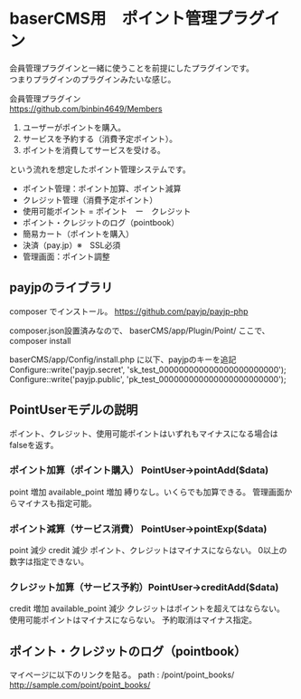 
# baserCMS用　ポイント管理プラグイン

会員管理プラグインと一緒に使うことを前提にしたプラグインです。  
つまりプラグインのプラグインみたいな感じ。  

会員管理プラグイン  
https://github.com/binbin4649/Members  

1. ユーザーがポイントを購入。
2. サービスを予約する（消費予定ポイント）。
3. ポイントを消費してサービスを受ける。

という流れを想定したポイント管理システムです。

 - ポイント管理：ポイント加算、ポイント減算
 - クレジット管理（消費予定ポイント）
 - 使用可能ポイント = ポイント　ー　クレジット
 - ポイント・クレジットのログ（pointbook）
 - 簡易カート（ポイントを購入）
 - 決済（pay.jp）※　SSL必須
 - 管理画面：ポイント調整


## payjpのライブラリ
composer でインストール。
https://github.com/payjp/payjp-php

composer.json設置済みなので、
baserCMS/app/Plugin/Point/
ここで、composer install

baserCMS/app/Config/install.php
に以下、payjpのキーを追記
Configure::write('payjp.secret', 'sk_test_000000000000000000000000');
Configure::write('payjp.public', 'pk_test_000000000000000000000000');



## PointUserモデルの説明

ポイント、クレジット、使用可能ポイントはいずれもマイナスになる場合はfalseを返す。

### ポイント加算（ポイント購入） PointUser->pointAdd($data)
point 増加
available_point 増加
縛りなし。いくらでも加算できる。
管理画面からマイナスも指定可能。
  
### ポイント減算（サービス消費） PointUser->pointExp($data)
point 減少
credit 減少
ポイント、クレジットはマイナスにならない。
0以上の数字は指定できない。

### クレジット加算（サービス予約）PointUser->creditAdd($data)
credit 増加
available_point 減少
クレジットはポイントを超えてはならない。
使用可能ポイントはマイナスにならない。
予約取消はマイナス指定。

## ポイント・クレジットのログ（pointbook）
マイページに以下のリンクを貼る。
path : /point/point_books/
http://sample.com/point/point_books/



 